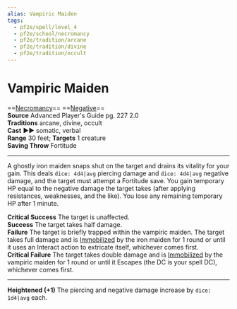 ```yaml
---
alias: Vampiric Maiden
tags:
  - pf2e/spell/level_4
  - pf2e/school/necromancy
  - pf2e/tradition/arcane
  - pf2e/tradition/divine
  - pf2e/tradition/occult
---
```


# Vampiric Maiden

==[Necromancy](../../../Traits/Necromancy.md)== ==[Negative](../../../Traits/Negative.md)==  
__Source__ Advanced Player's Guide pg. 227 2.0  
**Traditions** arcane, divine, occult  
**Cast** ►► somatic, verbal  
**Range** 30 feet; **Targets** 1 creature  
**Saving Throw** Fortitude

---

A ghostly iron maiden snaps shut on the target and drains its vitality for your gain. This deals `dice: 4d4|avg` piercing damage and `dice: 4d4|avg` negative damage, and the target must attempt a Fortitude save. You gain temporary HP equal to the negative damage the target takes (after applying resistances, weaknesses, and the like). You lose any remaining temporary HP after 1 minute.

**Critical Success** The target is unaffected.  
**Success** The target takes half damage.  
**Failure** The target is briefly trapped within the vampiric maiden. The target takes full damage and is [Immobilized](../../../Conditions/Immobilized.md) by the iron maiden for 1 round or until it uses an Interact action to extricate itself, whichever comes first.  
**Critical Failure** The target takes double damage and is [Immobilized](../../../Conditions/Immobilized.md) by the vampiric maiden for 1 round or until it Escapes (the DC is your spell DC), whichever comes first.

<hr>

**Heightened (+1)** The piercing and negative damage increase by `dice: 1d4|avg` each.
